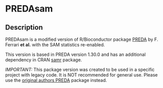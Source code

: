 # PREDAsam 

## Description

PREDAsam is a modified version of R/Bioconductor package [PREDA](http://bioconductor.org/packages/PREDA/) 
by F. Ferrari **et al.** with the SAM statistics re-enabled. 

This version is based in PREDA version 1.30.0 and has an additional dependency in CRAN 
[samr](https://cran.rstudio.com/web/packages/samr/index.html) package.


*IMPORTANT:* This package version was created to be used in a specific project 
with legacy code. It is NOT recommended for general use. Please use the 
[original authors PREDA](http://bioconductor.org/packages/PREDA/)  package instead.



